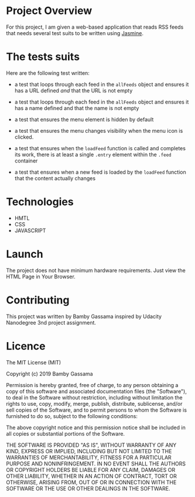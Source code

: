 # Project Overview

For this project, I am given a web-based application that reads RSS feeds that needs several test suits to be written using [Jasmine](http://jasmine.github.io/). 


# The tests suits

Here are the following test written: 

- a test that loops through each feed in the `allFeeds` object and ensures it has a URL defined _and_ that the URL is not empty

- a test that loops through each feed in the `allFeeds` object and ensures it has a name defined and that the name is not empty
 
- a test that ensures the menu element is hidden by default

- a test that ensures the menu changes visibility when the menu icon is clicked. 

- a test that ensures when the `loadFeed` function is called and completes its work, there is at least a single `.entry` element within the `.feed` container

- a test that ensures when a new feed is loaded by the `loadFeed` function that the content actually changes

# Technologies

* HMTL
* CSS
* JAVASCRIPT

# Launch

 The project does not have minimum hardware requirements.
 Just view the HTML Page in Your Browser.


# Contributing 

This project was written by Bamby Gassama inspired by Udacity Nanodegree 3nd project assignment. 

# Licence

The MIT License (MIT)

Copyright (c) 2019 Bamby Gassama

Permission is hereby granted, free of charge, to any person obtaining a copy
of this software and associated documentation files (the "Software"), to deal
in the Software without restriction, including without limitation the rights
to use, copy, modify, merge, publish, distribute, sublicense, and/or sell
copies of the Software, and to permit persons to whom the Software is
furnished to do so, subject to the following conditions:

The above copyright notice and this permission notice shall be included in all
copies or substantial portions of the Software.

THE SOFTWARE IS PROVIDED "AS IS", WITHOUT WARRANTY OF ANY KIND, EXPRESS OR
IMPLIED, INCLUDING BUT NOT LIMITED TO THE WARRANTIES OF MERCHANTABILITY,
FITNESS FOR A PARTICULAR PURPOSE AND NONINFRINGEMENT. IN NO EVENT SHALL THE
AUTHORS OR COPYRIGHT HOLDERS BE LIABLE FOR ANY CLAIM, DAMAGES OR OTHER
LIABILITY, WHETHER IN AN ACTION OF CONTRACT, TORT OR OTHERWISE, ARISING FROM,
OUT OF OR IN CONNECTION WITH THE SOFTWARE OR THE USE OR OTHER DEALINGS IN THE
SOFTWARE.
